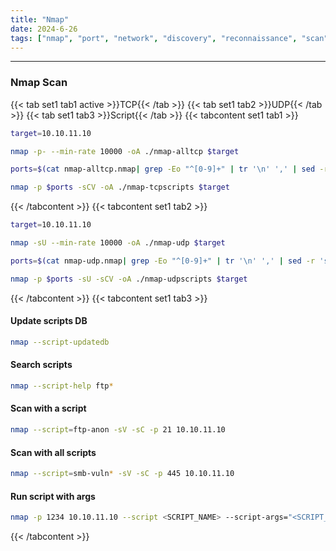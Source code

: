 ```yaml
---
title: "Nmap"
date: 2024-6-26
tags: ["nmap", "port", "network", "discovery", "reconnaissance", "scan", "enum"]
---
```


---
### Nmap Scan

{{< tab set1 tab1 active >}}TCP{{< /tab >}}
{{< tab set1 tab2 >}}UDP{{< /tab >}}
{{< tab set1 tab3 >}}Script{{< /tab >}}
{{< tabcontent set1 tab1 >}}

<div>

```bash
target=10.10.11.10
```

```bash
nmap -p- --min-rate 10000 -oA ./nmap-alltcp $target
```

```bash
ports=$(cat nmap-alltcp.nmap| grep -Eo "^[0-9]+" | tr '\n' ',' | sed -r 's/,$//')
```

```bash
nmap -p $ports -sCV -oA ./nmap-tcpscripts $target
```

</div>

{{< /tabcontent >}}
{{< tabcontent set1 tab2 >}}

<div>

```bash
target=10.10.11.10
```

```bash
nmap -sU --min-rate 10000 -oA ./nmap-udp $target
```

```bash
ports=$(cat nmap-udp.nmap| grep -Eo "^[0-9]+" | tr '\n' ',' | sed -r 's/,$//')
```

```bash
nmap -p $ports -sU -sCV -oA ./nmap-udpscripts $target
```

</div>

{{< /tabcontent >}}
{{< tabcontent set1 tab3 >}}

#### Update scripts DB

<div>

```bash
nmap --script-updatedb
```

</div>

#### Search scripts

<div>

```bash
nmap --script-help ftp*
```

</div>

#### Scan with a script

<div>

```bash
nmap --script=ftp-anon -sV -sC -p 21 10.10.11.10
```

</div>

#### Scan with all scripts

<div>

```bash
nmap --script=smb-vuln* -sV -sC -p 445 10.10.11.10
```

</div>

#### Run script with args

<div>

```bash
nmap -p 1234 10.10.11.10 --script <SCRIPT_NAME> --script-args="<SCRIPT_ARGS>"
```

</div>

{{< /tabcontent >}}

<br>